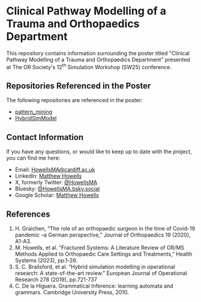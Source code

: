 # Clinical Pathway Modelling of a Trauma and Orthopaedics Department
This repository contains information surrounding the poster titled "Clinical 
Pathway Modelling of a Trauma and Orthopaedics Department" presented at The 
OR Society's 12<sup>th</sup> Simulation Workshop (SW25) conference.

## Repositories Referenced in the Poster
The following repositories are referenced in the poster:
- [pattern_mining](https://github.com/MHowells/pattern_mining)
- [HybridSimModel](https://github.com/MHowells/HybridSimModel)

## Contact Information
If you have any questions, or would like to keep up to date with the project,
you can find me here:
- Email: [HowellsMA@cardiff.ac.uk](mailto:HowellsMA@cardiff.ac.uk)
- LinkedIn: [Matthew Howells](https://www.linkedin.com/in/matthewahowells/)
- X, formerly Twitter: [@HowellsMA](https://x.com/HowellsMA)
- Bluesky: [@HowellsMA.bsky.social](https://bsky.app/profile/howellsma.bsky.social)
- Google Scholar: [Matthew Howells](https://scholar.google.com/citations?user=71sfmvwAAAAJ&hl=en)

## References
1. H. Graichen, “The role of an orthopaedic surgeon in the time of Covid-19
 pandemic –a German perspective,” Journal of Orthopaedics 19 (2020), A1-A3.
2. M. Howells, et al. “Fractured Systems: A Literature Review of OR/MS Methods 
Applied to Orthopaedic Care Settings and Treatments,” Health Systems (2023), 
pp.1-26.
3. S. C. Brailsford, et al. “Hybrid simulation modelling in operational research: 
A state-of-the-art review.” European Journal of Operational Research 278 (2019),
 pp.721-737
4. C. De la Higuera. Grammatical Inference: learning automata and grammars. 
Cambridge University Press, 2010.